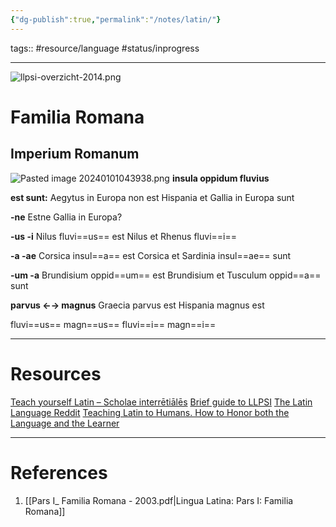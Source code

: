 ```yaml
---
{"dg-publish":true,"permalink":"/notes/latin/"}
---
```


tags:: #resource/language #status/inprogress 

---

![llpsi-overzicht-2014.png](/img/user/Utilities/Attachments/llpsi-overzicht-2014.png)

# Familia Romana

## Imperium Romanum
![Pasted image 20240101043938.png](/img/user/Utilities/Attachments/Pasted%20image%2020240101043938.png)
**insula oppidum fluvius**

**est sunt:** 
Aegytus in Europa non est
Hispania et Gallia in Europa sunt

**-ne**
Estne Gallia in Europa?

**-us -i**
Nilus fluvi==us== est
Nilus et Rhenus fluvi==i==

**-a -ae**
Corsica insul==a== est
Corsica et Sardinia insul==ae== sunt

**-um -a**
Brundisium oppid==um== est
Brundisium et Tusculum oppid==a== sunt


**parvus ←→ magnus**
Graecia parvus est
Hispania magnus est

fluvi==us== magn==us==
fluvi==i== magn==i==


---
# Resources
[Teach yourself Latin – Scholae interrētiālēs](https://scholaeinterretiales.wordpress.com/teach-yourself-latin/)
[Brief guide to LLPSI](https://docs.google.com/document/d/1PB5HPz2wBDgqWXPnn5ONgZicOPv8P7LbODvkCxjpI3w/edit)
[The Latin Language Reddit](https://www.reddit.com/r/latin/)
[Teaching Latin to Humans. How to Honor both the Language and the Learner](https://omnivore.app/GR1D/teaching-latin-to-humans-how-to-honor-both-the-language-and-the--18c3e842e2c)

---
# References
1. [[Pars I_ Familia Romana - 2003.pdf|Lingua Latina: Pars I: Familia Romana]]